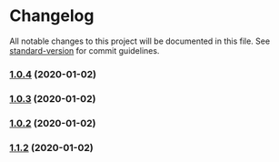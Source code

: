 # Changelog

All notable changes to this project will be documented in this file. See [standard-version](https://github.com/conventional-changelog/standard-version) for commit guidelines.

### [1.0.4](http://github.com/Wildlifes/vuepress-starter/compare/v1.0.3...v1.0.4) (2020-01-02)

### [1.0.3](http://github.com/Wildlifes/vuepress-starter/compare/v1.1.2...v1.0.3) (2020-01-02)

### [1.0.2](http://github.com/Wildlifes/vuepress-starter/compare/v1.1.2...v1.0.2) (2020-01-02)

### [1.1.2](http://github.com/Wildlifes/vuepress-starter/compare/v1.1.1...v1.1.2) (2020-01-02)

